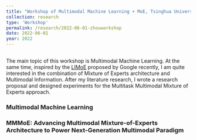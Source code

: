 ```yaml
---
title: "Workshop of Multimodal Machine Learning + MoE, Tsinghua University"
collection: research
type: 'Workshop'
permalink: /research/2022-06-01-zhouworkshop
date: 2022-06-01
year: 2022
---
```


##

The main topic of this workshop is Multimodal Machine Learning. At the same time, inspired by the [LIMoE](https://ai.googleblog.com/2022/06/limoe-learning-multiple-modalities-with.html) proposed by Google recently, I am quite interested in the combination of Mixture of Experts architecture and Multimodal Information. After my literature research, I wrote a research proposal and designed experiments for the Multitask Multimodal Mixture of Experts approach.

### Multimodal Machine Learning

### MMMoE: Advancing Multimodal Mixture-of-Experts Architecture to Power Next-Generation Multimodal Paradigm
